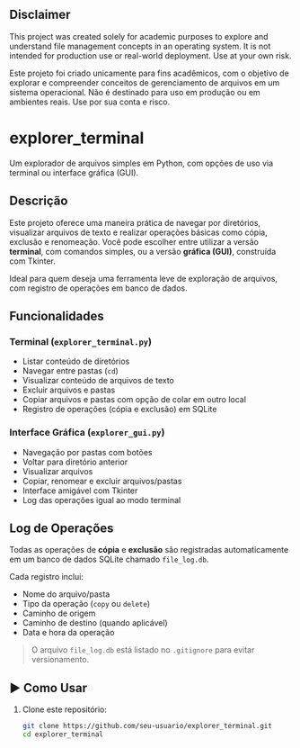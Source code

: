 ## Disclaimer

This project was created solely for academic purposes to explore and understand file management concepts in an operating system. It is not intended for production use or real-world deployment. Use at your own risk.  

Este projeto foi criado unicamente para fins acadêmicos, com o objetivo de explorar e compreender conceitos de gerenciamento de arquivos em um sistema operacional. Não é destinado para uso em produção ou em ambientes reais. Use por sua conta e risco.


# explorer_terminal

Um explorador de arquivos simples em Python, com opções de uso via terminal ou interface gráfica (GUI).

##  Descrição

Este projeto oferece uma maneira prática de navegar por diretórios, visualizar arquivos de texto e realizar operações básicas como cópia, exclusão e renomeação. Você pode escolher entre utilizar a versão **terminal**, com comandos simples, ou a versão **gráfica (GUI)**, construída com Tkinter.

Ideal para quem deseja uma ferramenta leve de exploração de arquivos, com registro de operações em banco de dados.

##  Funcionalidades

### Terminal (`explorer_terminal.py`)
- Listar conteúdo de diretórios
- Navegar entre pastas (`cd`)
- Visualizar conteúdo de arquivos de texto
- Excluir arquivos e pastas
- Copiar arquivos e pastas com opção de colar em outro local
- Registro de operações (cópia e exclusão) em SQLite

### Interface Gráfica (`explorer_gui.py`)
- Navegação por pastas com botões
- Voltar para diretório anterior
- Visualizar arquivos
- Copiar, renomear e excluir arquivos/pastas
- Interface amigável com Tkinter
- Log das operações igual ao modo terminal

##  Log de Operações

Todas as operações de **cópia** e **exclusão** são registradas automaticamente em um banco de dados SQLite chamado `file_log.db`.

Cada registro inclui:
- Nome do arquivo/pasta
- Tipo da operação (`copy` ou `delete`)
- Caminho de origem
- Caminho de destino (quando aplicável)
- Data e hora da operação

>  O arquivo `file_log.db` está listado no `.gitignore` para evitar versionamento.

## ▶️ Como Usar

1. Clone este repositório:
   ```bash
   git clone https://github.com/seu-usuario/explorer_terminal.git
   cd explorer_terminal
